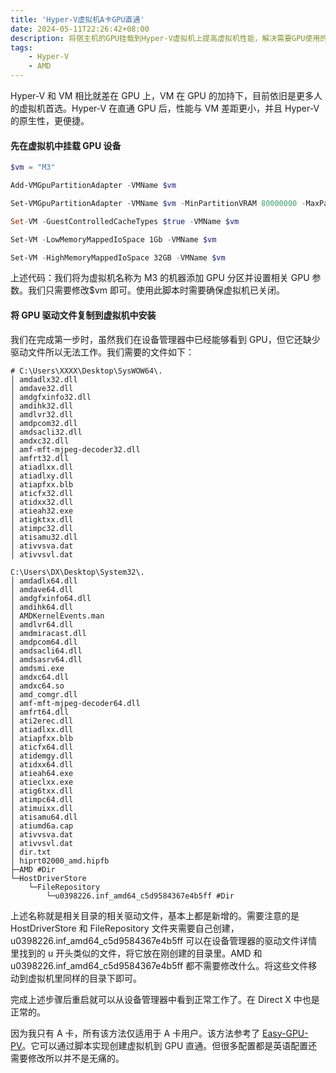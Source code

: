 ```yaml
---
title: 'Hyper-V虚拟机A卡GPU直通'
date: 2024-05-11T22:26:42+08:00
description: 将宿主机的GPU挂载到Hyper-V虚拟机上提高虚拟机性能，解决需要GPU使用的场景。
tags:
    - Hyper-V
    - AMD
---
```


Hyper-V 和 VM 相比就差在 GPU 上，VM 在 GPU 的加持下，目前依旧是更多人的虚拟机首选。Hyper-V 在直通 GPU 后，性能与 VM 差距更小，并且 Hyper-V 的原生性，更便捷。

#### 先在虚拟机中挂载 GPU 设备

```ps1
$vm = "M3"

Add-VMGpuPartitionAdapter -VMName $vm

Set-VMGpuPartitionAdapter -VMName $vm -MinPartitionVRAM 80000000 -MaxPartitionVRAM 100000000 -OptimalPartitionVRAM 100000000 -MinPartitionEncode 80000000 -MaxPartitionEncode 100000000 -OptimalPartitionEncode 100000000 -MinPartitionDecode 80000000 -MaxPartitionDecode 100000000 -OptimalPartitionDecode 100000000 -MinPartitionCompute 80000000 -MaxPartitionCompute 100000000 -OptimalPartitionCompute 100000000

Set-VM -GuestControlledCacheTypes $true -VMName $vm

Set-VM -LowMemoryMappedIoSpace 1Gb -VMName $vm

Set-VM -HighMemoryMappedIoSpace 32GB -VMName $vm
```

上述代码：我们将为虚拟机名称为 M3 的机器添加 GPU 分区并设置相关 GPU 参数。我们只需要修改$vm 即可。使用此脚本时需要确保虚拟机已关闭。

#### 将 GPU 驱动文件复制到虚拟机中安装

我们在完成第一步时，虽然我们在设备管理器中已经能够看到 GPU，但它还缺少驱动文件所以无法工作。我们需要的文件如下：

```
# C:\Users\XXXX\Desktop\SysWOW64\.
│ amdadlx32.dll
│ amdave32.dll
│ amdgfxinfo32.dll
│ amdihk32.dll
│ amdlvr32.dll
│ amdpcom32.dll
│ amdsacli32.dll
│ amdxc32.dll
│ amf-mft-mjpeg-decoder32.dll
│ amfrt32.dll
│ atiadlxx.dll
│ atiadlxy.dll
│ atiapfxx.blb
│ aticfx32.dll
│ atidxx32.dll
│ atieah32.exe
│ atigktxx.dll
│ atimpc32.dll
│ atisamu32.dll
│ ativvsva.dat
│ ativvsvl.dat
```

```
C:\Users\DX\Desktop\System32\.
│ amdadlx64.dll
│ amdave64.dll
│ amdgfxinfo64.dll
│ amdihk64.dll
│ AMDKernelEvents.man
│ amdlvr64.dll
│ amdmiracast.dll
│ amdpcom64.dll
│ amdsacli64.dll
│ amdsasrv64.dll
│ amdsmi.exe
│ amdxc64.dll
│ amdxc64.so
│ amd_comgr.dll
│ amf-mft-mjpeg-decoder64.dll
│ amfrt64.dll
│ ati2erec.dll
│ atiadlxx.dll
│ atiapfxx.blb
│ aticfx64.dll
│ atidemgy.dll
│ atidxx64.dll
│ atieah64.exe
│ atieclxx.exe
│ atig6txx.dll
│ atimpc64.dll
│ atimuixx.dll
│ atisamu64.dll
│ atiumd6a.cap
│ ativvsva.dat
│ ativvsvl.dat
│ dir.txt
│ hiprt02000_amd.hipfb
├─AMD #Dir
└─HostDriverStore
    └─FileRepository
        └─u0398226.inf_amd64_c5d9584367e4b5ff #Dir
```

上述名称就是相关目录的相关驱动文件，基本上都是新增的。需要注意的是 HostDriverStore 和 FileRepository 文件夹需要自己创建，u0398226.inf_amd64_c5d9584367e4b5ff 可以在设备管理器的驱动文件详情里找到的 u 开头类似的文件，将它放在刚创建的目录里。AMD 和 u0398226.inf_amd64_c5d9584367e4b5ff 都不需要修改什么。将这些文件移动到虚拟机里同样的目录下即可。

完成上述步骤后重启就可以从设备管理器中看到正常工作了。在 Direct X 中也是正常的。

因为我只有 A 卡，所有该方法仅适用于 A 卡用户。该方法参考了 [Easy-GPU-PV](https://github.com/jamesstringerparsec/Easy-GPU-PV)。它可以通过脚本实现创建虚拟机到 GPU 直通。但很多配置都是英语配置还需要修改所以并不是无痛的。
